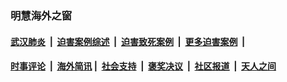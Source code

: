 
### 明慧海外之窗

####  [武汉肺炎](indexes/365.md?t=07121900) &nbsp;|&nbsp;  [迫害案例综述](indexes/328.md?t=07121900) &nbsp;|&nbsp; [迫害致死案例](indexes/277.md?t=07121900)  &nbsp;|&nbsp; [更多迫害案例](indexes/81.md?t=07121900)  &nbsp;|&nbsp; 
####  [时事评论](indexes/19.md?t=07121900) &nbsp;|&nbsp; [海外简讯](indexes/245.md?t=07121900)&nbsp;|&nbsp;  [社会支持](indexes/140.md?t=07121900) &nbsp;|&nbsp; [褒奖决议](indexes/282.md?t=07121900) &nbsp;|&nbsp; [社区报道](indexes/91.md?t=07121900)  &nbsp;|&nbsp; [天人之间](indexes/78.md?t=07121900) 

